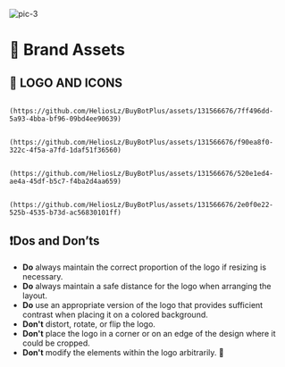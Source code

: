 
![pic-3](https://github.com/HeliosLz/BuyBotPlus/assets/131566676/acf7ae22-4126-400f-a240-4a0ed5267731)

# 🎨 Brand Assets

## 🌈 LOGO AND ICONS

~~~

(https://github.com/HeliosLz/BuyBotPlus/assets/131566676/7ff496dd-5a93-4bba-bf96-09bd4ee90639)

~~~

~~~

(https://github.com/HeliosLz/BuyBotPlus/assets/131566676/f90ea8f0-322c-4f5a-a7fd-1daf51f36560)

~~~

~~~

(https://github.com/HeliosLz/BuyBotPlus/assets/131566676/520e1ed4-ae4a-45df-b5c7-f4ba2d4aa659)

~~~

~~~

(https://github.com/HeliosLz/BuyBotPlus/assets/131566676/2e0f0e22-525b-4535-b73d-ac56830101ff)

~~~

## ❗Dos and Don’ts <a href="#dos-and-donts" id="dos-and-donts"></a>

* **Do** always maintain the correct proportion of the logo if resizing is necessary.
* **Do** always maintain a safe distance for the logo when arranging the layout.
* **Do** use an appropriate version of the logo that provides sufficient contrast when placing it on a colored background.
* **Don't** distort, rotate, or flip the logo.
* **Don't** place the logo in a corner or on an edge of the design where it could be cropped.
* **Don't** modify the elements within the logo arbitrarily. 🫡
